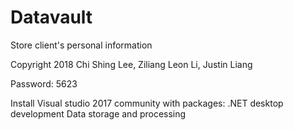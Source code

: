# Datavault

Store client's personal information


Copyright 2018 Chi Shing Lee, Ziliang Leon Li, Justin Liang 
 
 
Password: 5623


Install
Visual studio 2017 community with packages:
.NET desktop development
Data storage and processing
